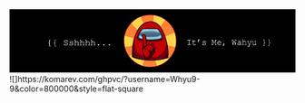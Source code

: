 <img alt="cover-github" src="https://raw.githubusercontent.com/Whyu9-9/Whyu9-9/master/cover.png">
![]https://komarev.com/ghpvc/?username=Whyu9-9&color=800000&style=flat-square
<!--
**Whyu9-9/Whyu9-9** is a ✨ _special_ ✨ repository because its `README.md` (this file) appears on your GitHub profile.

Here are some ideas to get you started:

- 🔭 I’m currently working on ...
- 🌱 I’m currently learning ...
- 👯 I’m looking to collaborate on ...
- 🤔 I’m looking for help with ...
- 💬 Ask me about ...
- 📫 How to reach me: ...
- 😄 Pronouns: ...
- ⚡ Fun fact: ...
-->
